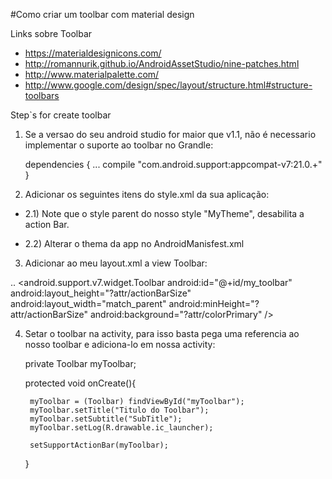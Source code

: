 #Como criar um toolbar com material design

Links sobre Toolbar

 - https://materialdesignicons.com/
 - http://romannurik.github.io/AndroidAssetStudio/nine-patches.html
 - http://www.materialpalette.com/
 - http://www.google.com/design/spec/layout/structure.html#structure-toolbars

Step`s for create toolbar

1) Se a versao do seu android studio for maior que v1.1, não é necessario implementar o suporte ao toolbar no Grandle:

    dependencies {
        ...
        compile "com.android.support:appcompat-v7:21.0.+"
    }

2) Adicionar os seguintes itens do style.xml da sua aplicação:


    <style name="Theme.MyTheme" parent="Theme.AppCompat.NoActionBar">
        <!-- colorPrimary is used for the default action bar background -->
        <item name="colorPrimary">@color/my_awesome_color</item>

        <!-- colorPrimaryDark is used for the status bar -->
        <item name="colorPrimaryDark">@color/my_awesome_darker_color</item>

        <!-- colorAccent is used as the default value for colorControlActivated, which is used to tint widgets -->
        <item name="colorAccent">@color/accent</item>
    </style>

 - 2.1) Note que o style parent do nosso style "MyTheme", desabilita a action Bar.

 - 2.2) Alterar o thema da app no AndroidManisfest.xml

3) Adicionar ao meu layout.xml a view Toolbar:

..
    <android.support.v7.widget.Toolbar
        android:id="@+id/my_toolbar"
        android:layout_height="?attr/actionBarSize"
        android:layout_width="match_parent"
        android:minHeight="?attr/actionBarSize"
        android:background="?attr/colorPrimary"
    />

4) Setar o toolbar na activity, para isso basta pega uma referencia ao nosso toolbar e adiciona-lo em nossa activity:

    private Toolbar myToolbar;

    protected void onCreate(){

        myToolbar = (Toolbar) findViewById("myToolbar");
        myToolbar.setTitle("Titulo do Toolbar");
        myToolbar.setSubtitle("SubTitle");
        myToolbar.setLog(R.drawable.ic_launcher);

        setSupportActionBar(myToolbar);
    }
